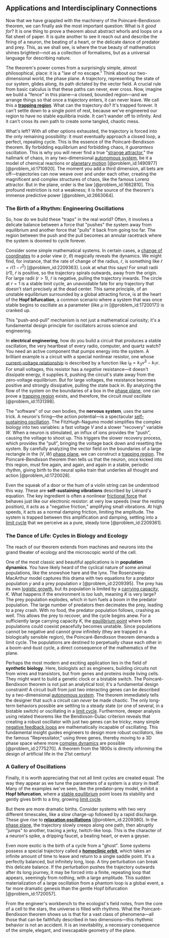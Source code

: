 ## Applications and Interdisciplinary Connections

Now that we have grappled with the machinery of the Poincaré-Bendixson theorem, we can finally ask the most important question: What is it *good for*? It is one thing to prove a theorem about abstract whorls and loops on a flat sheet of paper. It is quite another to see it reach out and describe the firing of a neuron, the beating of a heart, or the delicate dance of predator and prey. This, as we shall see, is where the true beauty of mathematics shines brightest—not as a collection of formalisms, but as a universal language for describing nature.

The theorem's power comes from a surprisingly simple, almost philosophical, place: it is a "law of no escape." Think about our two-dimensional world, the phase plane. A trajectory, representing the state of our system, glides along, its path dictated by the vector field. A crucial rule from basic calculus is that these paths can never, ever cross. Now, imagine we build a "fence" in this plane—a closed, bounded region—and we arrange things so that once a trajectory enters, it can never leave. We call this a **[trapping region](@article_id:265544)**. What can the trajectory do? It's trapped forever. It can't settle down to a single point of rest, because we've engineered our region to have no stable equilibria inside. It can't wander off to infinity. And it can't cross its own path to create some tangled, chaotic mess.

What's left? With all other options exhausted, the trajectory is forced into the only remaining possibility: it must eventually approach a closed loop, a perfect, repeating cycle. This is the essence of the Poincaré-Bendixson theorem. By forbidding equilibrium and forbidding chaos, it *guarantees* oscillation. This is why you will never find a true "[strange attractor](@article_id:140204)," the hallmark of chaos, in any two-dimensional [autonomous system](@article_id:174835), be it a model of chemical reactions or [planetary motion](@article_id:170401) [@problem_id:1490977] [@problem_id:1710920]. The moment you add a third dimension, all bets are off—trajectories can now weave over and under each other, creating the magnificent and complex structures of chaos, like the famous Lorenz attractor. But in the plane, order is the law [@problem_id:1662810]. This profound restriction is not a weakness; it is the source of the theorem's immense predictive power [@problem_id:2663064].

### The Birth of a Rhythm: Engineering Oscillations

So, how do we build these "traps" in the real world? Often, it involves a delicate balance between a force that "pushes" the system away from equilibrium and another force that "pulls" it back from going too far. The region between the push and the pull becomes an annular racetrack where the system is doomed to cycle forever.

Consider some simple mathematical systems. In certain cases, a [change of coordinates](@article_id:272645) to a polar view ($r$, $\theta$) magically reveals the dynamics. We might find, for instance, that the rate of change of the radius, $\dot{r}$, is something like $\dot{r} = r(1 - r^2)$ [@problem_id:2209363]. Look at what this says! For small radii ($r  1$), $\dot{r}$ is positive, so the trajectory spirals outwards, away from the origin. For large radii ($r > 1$), $\dot{r}$ is negative, pulling the trajectory inwards. The circle at $r=1$ is a stable limit cycle, an unavoidable fate for any trajectory that doesn't start precisely at the dead center. This same principle, of an unstable equilibrium surrounded by a global attracting force, is at the heart of the **Hopf bifurcation**, a common scenario where a system that was once stable begins to oscillate as a parameter (like $\mu$ in [@problem_id:1720017]) is cranked up.

This "push-and-pull" mechanism is not just a mathematical curiosity; it's a fundamental design principle for oscillators across science and engineering.

In **electrical engineering**, how do you build a circuit that produces a stable oscillation, the very heartbeat of every radio, computer, and quartz watch? You need an active component that pumps energy into the system. A brilliant example is a circuit with a special nonlinear resistor, one whose [current-voltage relationship](@article_id:163186) is described by a function like $i_R = k_3 v^3 - k_1 v$. For small voltages, this resistor has a *negative* resistance—it doesn't dissipate energy, it supplies it, pushing the circuit's state away from the zero-voltage equilibrium. But for large voltages, the resistance becomes positive and strongly dissipative, pulling the state back in. By analyzing the flow of the system on the boundaries of a box in the [phase plane](@article_id:167893), one can prove a [trapping region](@article_id:265544) exists, and therefore, the circuit *must* oscillate [@problem_id:1131398].

The "software" of our own bodies, the **nervous system**, uses the same trick. A neuron's firing—the action potential—is a spectacular [self-sustaining oscillation](@article_id:272094). The FitzHugh-Nagumo model simplifies the complex biology into two variables: a fast voltage $V$ and a slower "recovery" variable $W$. When a neuron is stimulated, an influx of ions provides the "push", causing the voltage to shoot up. This triggers the slower recovery process, which provides the "pull", bringing the voltage back down and resetting the system. By carefully analyzing the vector field on the boundaries of a large rectangle in the $(V,W)$ [phase plane](@article_id:167893), we can construct a [trapping region](@article_id:265544). The Poincaré-Bendixson theorem then tells us that the neuron, once kicked into this region, must fire again, and again, and again in a stable, periodic rhythm, giving birth to the neural spike train that underlies all thought and action [@problem_id:1720028].

Even the squeak of a door or the hum of a violin string can be understood this way. These are **self-sustaining vibrations** described by Liénard's equation. The key ingredient is often a nonlinear [frictional force](@article_id:201927) that behaves just like our electronic resistor: at very low speeds (near the resting position), it acts as a "negative friction," amplifying small vibrations. At high speeds, it acts as a normal damping friction, limiting the amplitude. The system is trapped between this amplification and damping, settling into a [limit cycle](@article_id:180332) that we perceive as a pure, steady tone [@problem_id:2209361].

### The Dance of Life: Cycles in Biology and Ecology

The reach of our theorem extends from machines and neurons into the grand theater of ecology and the microscopic world of the cell.

One of the most classic and beautiful applications is in **population dynamics**. You have likely heard of the cyclical nature of some animal populations, like the snowshoe hare and the lynx. The Rosenzweig-MacArthur model captures this drama with two equations for a predator population $y$ and a prey population $x$ [@problem_id:2209395]. The prey has its own [logistic growth](@article_id:140274), but its population is limited by a [carrying capacity](@article_id:137524), $K$. What happens if the environment is *too* lush, meaning $K$ is very large? The prey population explodes, which in turn fuels a boom in the predator population. The large number of predators then decimates the prey, leading to a prey crash. With no food, the predator population follows, crashing as well. This allows the prey to recover, and the cycle begins anew. For a sufficiently large carrying capacity $K$, the [equilibrium point](@article_id:272211) where both populations could coexist peacefully becomes unstable. Since populations cannot be negative and cannot grow infinitely (they are trapped in a biologically sensible region), the Poincaré-Bendixson theorem demands a limit cycle. The populations are destined to perpetually chase each other in a boom-and-bust cycle, a direct consequence of the mathematics of the plane.

Perhaps the most modern and exciting application lies in the field of **synthetic biology**. Here, biologists act as engineers, building circuits not from wires and transistors, but from genes and proteins inside living cells. They might want to build a genetic clock or a bistable switch. The Poincaré-Bendixson theorem is not just an analytical tool; it's a fundamental design constraint! A circuit built from just two interacting genes can be described by a two-dimensional [autonomous system](@article_id:174835). The theorem immediately tells the designer that such a circuit can *never* be made chaotic. The only long-term behaviors possible are settling to a steady state (or one of several, in a bistable switch) or oscillating in a [limit cycle](@article_id:180332). Furthermore, deeper analysis using related theorems like the Bendixson-Dulac criterion reveals that creating a robust oscillator with just two genes can be tricky; many simple [negative feedback loops](@article_id:266728) are mathematically incapable of oscillating. This fundamental insight guides engineers to design more robust oscillators, like the famous "Repressilator," using three genes, thereby moving to a 3D phase space where more [complex dynamics](@article_id:170698) are possible [@problem_id:2775270]. A theorem from the 1800s is directly informing the design of artificial life in the 21st century!

### A Gallery of Oscillations

Finally, it is worth appreciating that not all limit cycles are created equal. The way they appear as we tune the parameters of a system is a story in itself. Many of the examples we've seen, like the predator-prey model, exhibit a **Hopf bifurcation**, where a [stable equilibrium](@article_id:268985) point loses its stability and gently gives birth to a tiny, growing [limit cycle](@article_id:180332).

But there are more dramatic births. Consider systems with two very different timescales, like a slow charge-up followed by a rapid discharge. These give rise to **[relaxation oscillations](@article_id:186587)** [@problem_id:2209380]. In the [phase plane](@article_id:167893), the trajectory slowly creeps along one path, then abruptly "jumps" to another, tracing a jerky, twitch-like loop. This is the character of a neuron's spike, a dripping faucet, a beating heart, or even a geyser.

Even more exotic is the birth of a cycle from a "ghost". Some systems possess a special trajectory called a **[homoclinic orbit](@article_id:268646)**, which takes an infinite amount of time to leave and return to a single saddle point. It's a perfectly balanced, but infinitely long, loop. A tiny perturbation can break this delicate balance. If the perturbation pushes the trajectory outwards after its long journey, it may be forced into a finite, repeating loop that appears, seemingly from nothing, with a large amplitude. This sudden materialization of a large oscillation from a phantom loop is a global event, a far more dramatic genesis than the gentle Hopf bifurcation [@problem_id:1720057].

From the engineer's workbench to the ecologist's field notes, from the core of a cell to the stars, the universe is filled with rhythms. What the Poincaré-Bendixson theorem shows us is that for a vast class of phenomena—all those that can be faithfully described in two dimensions—this rhythmic behavior is not an accident. It is an inevitability, a necessary consequence of the simple, elegant, and inescapable geometry of the plane.